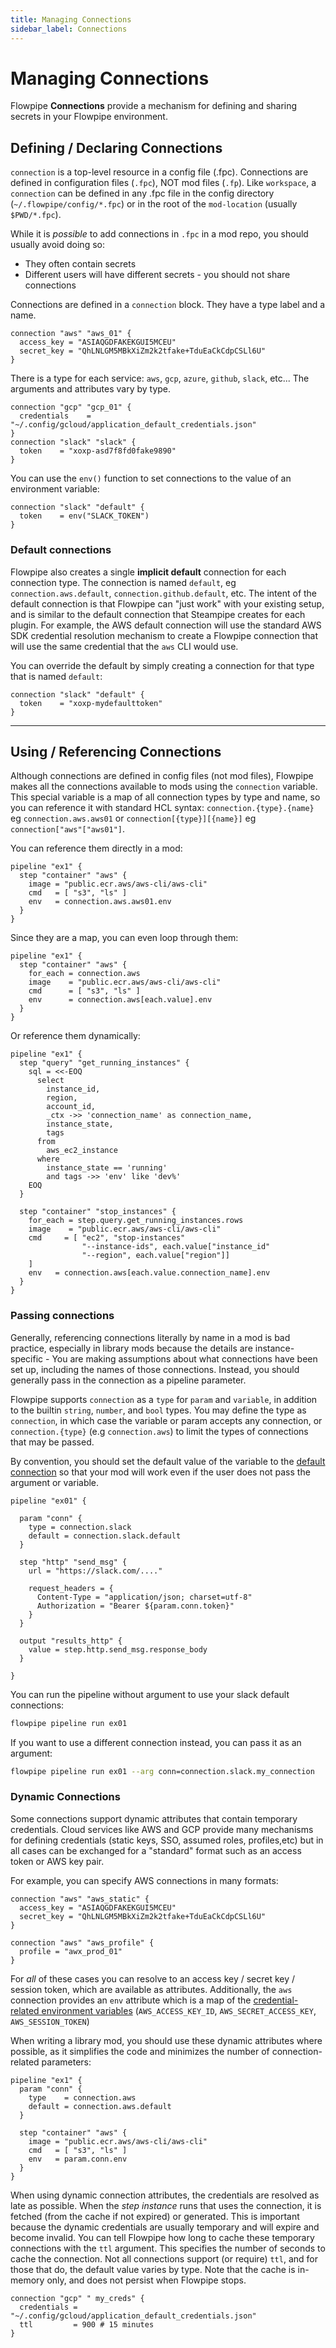 ```yaml
---
title: Managing Connections
sidebar_label: Connections
---
```


# Managing Connections

Flowpipe **Connections** provide a mechanism for defining and sharing secrets in your Flowpipe environment.


## Defining / Declaring  Connections
`connection` is a top-level resource in a config file (.fpc). Connections are defined in configuration files (`.fpc`), NOT mod files (`.fp`).  Like `workspace`, a `connection` can be defined in any .fpc file in the config directory (`~/.flowpipe/config/*.fpc`) or in the root of the `mod-location` (usually `$PWD/*.fpc`). 

While it is *possible* to add connections in `.fpc` in a mod repo, you should usually avoid doing so:
  - They often contain secrets
  - Different users will have different secrets - you should not share connections

Connections are defined in a `connection` block.  They have a type label and a name.

```hcl
connection "aws" "aws_01" {
  access_key = "ASIAQGDFAKEKGUI5MCEU"
  secret_key = "QhLNLGM5MBkXiZm2k2tfake+TduEaCkCdpCSLl6U"
}
```

There is a type for each service:  `aws`, `gcp`, `azure`, `github`, `slack`, etc...  The arguments and attributes vary by type. 

```hcl
connection "gcp" "gcp_01" {
  credentials    = "~/.config/gcloud/application_default_credentials.json"
}
connection "slack" "slack" {
  token    = "xoxp-asd7f8fd0fake9890"
}
```


You can use the `env()` function to set connections to the value of an environment variable:
```hcl
connection "slack" "default" {
  token    = env("SLACK_TOKEN")
}
```

### Default connections
Flowpipe also creates a single **implicit default** connection for each connection type.  The connection is named `default`, eg `connection.aws.default`, `connection.github.default`, etc.  The intent of the default connection is that Flowpipe can "just work" with your existing setup, and is similar to the default connection that Steampipe creates for each plugin.  For example, the AWS default connection will use the standard AWS SDK credential resolution mechanism to create a Flowpipe connection that will use the same credential that the `aws` CLI would use. 

You can override the default by simply creating a connection for that type that is named `default`:

```hcl
connection "slack" "default" {
  token    = "xoxp-mydefaulttoken"
}
```

----

## Using / Referencing Connections 

Although connections are defined in config files (not mod files), Flowpipe makes all the connections available to mods using the `connection` variable.  This special variable is a map of all connection types by type and name, so you can reference it with standard HCL syntax: `connection.{type}.{name}` eg `connection.aws.aws01` or `connection[{type}][{name}]` eg `connection["aws"["aws01"]`.

You can reference them directly in a mod:
```hcl
pipeline "ex1" {
  step "container" "aws" {
    image = "public.ecr.aws/aws-cli/aws-cli"
    cmd   = [ "s3", "ls" ]
    env   = connection.aws.aws01.env
  } 
}
```

Since they are a map, you can even loop through them:

```hcl
pipeline "ex1" {
  step "container" "aws" {
    for_each = connection.aws
    image    = "public.ecr.aws/aws-cli/aws-cli"
    cmd      = [ "s3", "ls" ]
    env      = connection.aws[each.value].env
  } 
}
```

Or reference them dynamically:
<!--
 - this can be especially useful when [importing](#importing-connections) Steampipe connections:
-->

```hcl
pipeline "ex1" {
  step "query" "get_running_instances" {
    sql = <<-EOQ
      select
        instance_id,
        region,
        account_id,
        _ctx ->> 'connection_name' as connection_name,
        instance_state,
        tags
      from
        aws_ec2_instance
      where
        instance_state == 'running'
        and tags ->> 'env' like 'dev%'
    EOQ
  }

  step "container" "stop_instances" {
    for_each = step.query.get_running_instances.rows
    image    = "public.ecr.aws/aws-cli/aws-cli"
    cmd     = [ "ec2", "stop-instances" 
                "--instance-ids", each.value["instance_id"
                "--region", each.value["region"]]
    ]
    env   = connection.aws[each.value.connection_name].env
  } 
}
```

### Passing connections
Generally, referencing connections literally by name in a mod is bad practice, especially in library mods because the details are instance-specific - You are making assumptions about what connections have been set up, including the names of those connections.  Instead, you should generally pass in the connection as a pipeline parameter. 

Flowpipe supports `connection` as a `type` for `param` and `variable`, in addition to the builtin `string`, `number`, and `bool` types.  You may define the type as `connection`, in which case the variable or param accepts any connection, or `connection.{type}` (e.g `connection.aws`) to limit the types of connections that may be passed.  

By convention, you should set the default value of the variable to the [default connection](#default-connections) so that your mod will work even if the user does not pass the argument or variable.




```hcl
pipeline "ex01" {

  param "conn" {
    type = connection.slack
    default = connection.slack.default
  }

  step "http" "send_msg" {
    url = "https://slack.com/...."
    
    request_headers = {
      Content-Type = "application/json; charset=utf-8"
      Authorization = "Bearer ${param.conn.token}"
    }
  }

  output "results_http" {
    value = step.http.send_msg.response_body
  }

}
```

You can run the pipeline without argument to use your slack default connections:

```bash
flowpipe pipeline run ex01
```

If you want to use a different connection instead, you can pass it as an argument:

```bash
flowpipe pipeline run ex01 --arg conn=connection.slack.my_connection
```


### Dynamic Connections

Some connections support dynamic attributes that contain temporary credentials.  Cloud services like AWS and GCP provide many mechanisms for defining credentials (static keys, SSO, assumed roles, profiles,etc) but in all cases can be exchanged for a "standard" format such as an access token or AWS key pair.

For example, you can specify AWS connections in many formats:
```hcl
connection "aws" "aws_static" {
  access_key = "ASIAQGDFAKEKGUI5MCEU"
  secret_key = "QhLNLGM5MBkXiZm2k2tfake+TduEaCkCdpCSLl6U"
}

connection "aws" "aws_profile" {
  profile = "awx_prod_01"
}

```

For *all* of these cases you can resolve to an access key / secret key / session token, which are available as attributes. Additionally, the `aws` connection provides an `env` attribute which is a map of the [credential-related environment variables](https://docs.aws.amazon.com/sdk-for-php/v3/developer-guide/guide_credentials_environment.html) (`AWS_ACCESS_KEY_ID`, `AWS_SECRET_ACCESS_KEY`, `AWS_SESSION_TOKEN`) 

When writing a library mod, you should use these dynamic attributes where possible, as it simplifies the code and minimizes the number of connection-related parameters:

```hcl
pipeline "ex1" {
  param "conn" {
    type    = connection.aws
    default = connection.aws.default
  }

  step "container" "aws" {
    image = "public.ecr.aws/aws-cli/aws-cli"
    cmd   = [ "s3", "ls" ]
    env   = param.conn.env
  } 
}
```

When using dynamic connection attributes, the credentials are resolved as late as possible.  When the *step instance* runs that uses the connection, it is fetched (from the cache if not expired) or generated.  This is important because the dynamic credentials are usually temporary and will expire and become invalid. You can tell Flowpipe how long to cache these temporary connections with the `ttl` argument.  This specifies the number of seconds to cache the connection.  Not all connections support (or require) `ttl`, and for those that do, the default value varies by type.  Note that the cache is in-memory only, and does not persist when Flowpipe stops.

```hcl
connection "gcp" " my_creds" {
  credentials = "~/.config/gcloud/application_default_credentials.json"
  ttl         = 900 # 15 minutes
}
```
